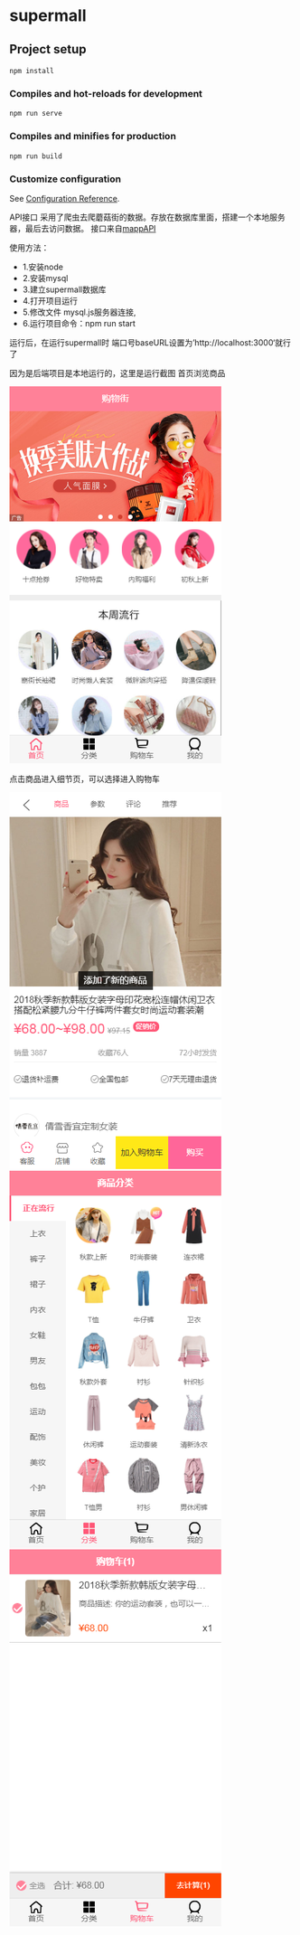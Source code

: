 # supermall

## Project setup
```
npm install
```

### Compiles and hot-reloads for development
```
npm run serve
```

### Compiles and minifies for production
```
npm run build
```

### Customize configuration
See [Configuration Reference](https://cli.vuejs.org/config/).

API接口
采用了爬虫去爬蘑菇街的数据。存放在数据库里面，搭建一个本地服务器，最后去访问数据。
接口来自[mappAPI](https://github.com/constown/mallAPI)

使用方法：
- 1.安装node
- 2.安装mysql
- 3.建立supermall数据库
- 4.打开项目运行
- 5.修改文件 mysql.js服务器连接,
- 6.运行项目命令：npm run start

运行后，在运行supermall时 端口号baseURL设置为’http://localhost:3000‘就行了

因为是后端项目是本地运行的，这里是运行截图
首页浏览商品

![](src/assets/img/test/img1.png)

点击商品进入细节页，可以选择进入购物车

![](src/assets/img/test/img3.jpg)
![](src/assets/img/test/img2.jpg)
![](src/assets/img/test/img4.jpg)

